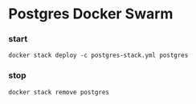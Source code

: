 # Postgres Docker Swarm

### start
```
docker stack deploy -c postgres-stack.yml postgres
```

### stop
```
docker stack remove postgres
```